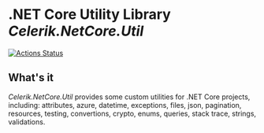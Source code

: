 # .NET Core Utility Library *Celerik.NetCore.Util*

[![Actions Status](https://github.com/{owner}/{repo}/workflows/{workflow_name}/badge.svg)](https://github.com/{owner}/{repo}/actions)

## What's it

*Celerik.NetCore.Util* provides some custom utilities for .NET Core projects, including: attributes, azure, datetime, exceptions, files, json, pagination, resources, testing, convertions, crypto, enums, queries, stack trace, strings, validations.